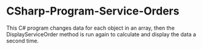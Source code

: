 # CSharp-Program-Service-Orders
This C# program changes data for each object in an array, then the DisplayServiceOrder method is run again to calculate and display the data a second time.
